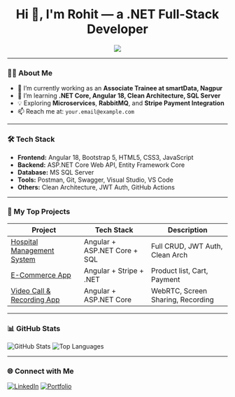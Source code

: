 <h1 align="center">Hi 👋, I'm Rohit — a .NET Full-Stack Developer</h1>
<p align="center">
  <img src="https://readme-typing-svg.herokuapp.com?center=true&vCenter=true&lines=Full-Stack+Developer;ASP.NET+Core+%7C+Angular+%7C+SQL;Love+for+Clean+Code+and+Architecture;Open+to+Collaborations" />
</p>

---

### 👨‍💻 About Me

- 🔭 I’m currently working as an **Associate Trainee at smartData, Nagpur**
- 🌱 I’m learning **.NET Core, Angular 18, Clean Architecture, SQL Server**
- 💡 Exploring **Microservices**, **RabbitMQ**, and **Stripe Payment Integration**
- 📫 Reach me at: `your.email@example.com`

---

### 🛠️ Tech Stack

- **Frontend:** Angular 18, Bootstrap 5, HTML5, CSS3, JavaScript
- **Backend:** ASP.NET Core Web API, Entity Framework Core
- **Database:** MS SQL Server
- **Tools:** Postman, Git, Swagger, Visual Studio, VS Code
- **Others:** Clean Architecture, JWT Auth, GitHub Actions

---

### 💼 My Top Projects

| Project | Tech Stack | Description |
|--------|------------|-------------|
| [Hospital Management System](https://github.com/yourusername/hospital-management) | Angular + ASP.NET Core + SQL | Full CRUD, JWT Auth, Clean Arch |
| [E-Commerce App](https://github.com/yourusername/ecommerce-app) | Angular + Stripe + .NET | Product list, Cart, Payment |
| [Video Call & Recording App](https://github.com/yourusername/video-calling-app) | Angular + ASP.NET Core | WebRTC, Screen Sharing, Recording |

---

### 📊 GitHub Stats

![GitHub Stats](https://github-readme-stats.vercel.app/api?username=yourusername&show_icons=true&theme=radical)
![Top Languages](https://github-readme-stats.vercel.app/api/top-langs/?username=yourusername&layout=compact&theme=radical)

---

### 🌐 Connect with Me

[![LinkedIn](https://img.shields.io/badge/-LinkedIn-blue?style=flat-square&logo=Linkedin&logoColor=white&link=https://linkedin.com/in/your-link)](https://linkedin.com/in/your-link)
[![Portfolio](https://img.shields.io/badge/-Portfolio-black?style=flat-square&logo=vercel&logoColor=white&link=https://your-portfolio.com)](https://your-portfolio.com)
